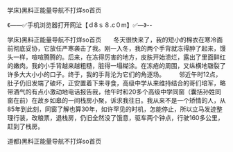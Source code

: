 学床)黑料正能量导航不打烊so首页

《——✅手机浏览器打开网沚【ｄ8ｓ８.c０m】✅—》--

学床)黑料正能量导航不打烊so首页　　冬天很快来了，我的短小的棉衣在寒冷面前彻底妥协，它放任严寒袭击了我。刚一入冬，我的两个手背就冻得肿了起来，馒头一样，喧喧腾腾的。后来，在冻得厉害的地方，皮肤开始溃烂，露出了里面鲜红的嫩肉。我的小手背越来越粗糙，脏得一塌糊涂。在冻疮的周围，又纵横地皲裂了许多大大小小的口子。终于，我的手背沦为它们的角逐场。
　　邻近午时12点，肚子仍旧发端了破坏，正安置着下来寻食，高级中学从来维持结合的哥们培军，略带酒气的有点小激动地电话报告我，他午时和20多个高级中学同窗（囊括孙姓同窗在前）在故乡如皋的一间栈房小聚，诉求我往日。我从来不是一个矫情的人，从85年到此刻，同窗了解也算30年，如许罕见的时机，怎能停止，所以立马发迹整理行装，改粮票，退栈房，仍旧全然没了饿意，驱车两个钟点，行驶160多公里，赶到了栈房。





道都)黑料正能量导航不打烊so首页
